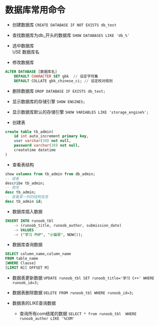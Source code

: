 # 数据库常用命令
- 创建数据库
`CREATE DATABASE IF NOT EXISTS db_test`

- 查找数据库为db_开头的数据库
`SHOW DATABASES LIKE 'db_%'`

- 选中数据库  
USE 数据库名

- 修改数据库
``` sql
ALTER DATABASE [数据库名] 
    DEFAULT CHARACTER SET gbk  // 设定字符集
    DEFAULT COLLATE gbk_chinese_ci; // 设定校对规则
```

- 删除数据库
`DROP DATABASE IF EXISTS db_test;`

- 显示数据库的存储引擎
`SHOW ENGINES;`

- 显示数据库默认的存储引擎
`SHOW VARIABLES LIKE 'storage_engine%';`

- 创建表
```sql
create table tb_admin(
    id int auto_increment primary key,
    user varchar(30) not null,
    password varchar(30) not null,
    createtime datetime
)
```

- 查看表结构
```sql
show columns from tb_admin from db_admin;
-- 或者
describe tb_admin;
-- 简写
desc tb_admin;
-- 查看某一列的结构信息
desc tb_admin id;
```
- 数据库插入数据
```sql
INSERT INTO runoob_tbl 
    -> (runoob_title, runoob_author, submission_date)
    -> VALUES
    -> ("学习 PHP", "小猫哥", NOW());
```

- 数据库查询数据
``` sql
SELECT column_name,column_name
FROM table_name
[WHERE Clause]
[LIMIT N][ OFFSET M]
```

- 数据表更新数据
`UPDATE runoob_tbl SET runoob_title='学习 C++' WHERE runoob_id=3;`

- 数据表删除数据
`DELETE FROM runoob_tbl WHERE runoob_id=3;`

- 数据表的LIKE查询数据
    * 查询所有com结尾的数据
`SELECT * from runoob_tbl  WHERE runoob_author LIKE '%COM'`
